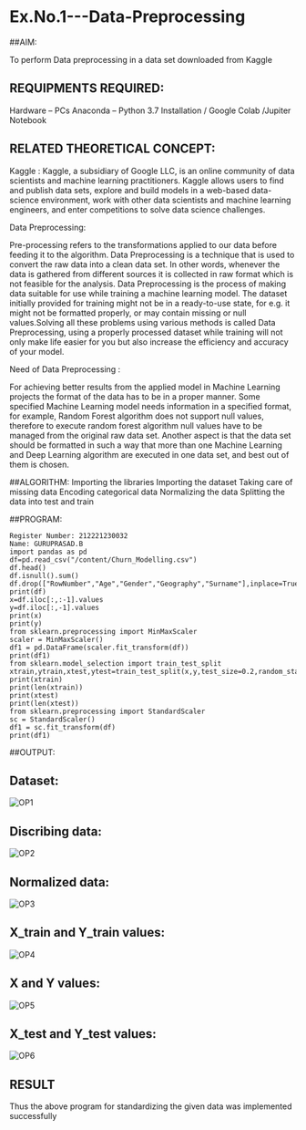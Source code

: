 # Ex.No.1---Data-Preprocessing
##AIM:

To perform Data preprocessing in a data set downloaded from Kaggle

## REQUIPMENTS REQUIRED:
Hardware – PCs
Anaconda – Python 3.7 Installation / Google Colab /Jupiter Notebook

## RELATED THEORETICAL CONCEPT:

Kaggle :
Kaggle, a subsidiary of Google LLC, is an online community of data scientists and machine learning practitioners. Kaggle allows users to find and publish data sets, explore and build models in a web-based data-science environment, work with other data scientists and machine learning engineers, and enter competitions to solve data science challenges.

Data Preprocessing:

Pre-processing refers to the transformations applied to our data before feeding it to the algorithm. Data Preprocessing is a technique that is used to convert the raw data into a clean data set. In other words, whenever the data is gathered from different sources it is collected in raw format which is not feasible for the analysis.
Data Preprocessing is the process of making data suitable for use while training a machine learning model. The dataset initially provided for training might not be in a ready-to-use state, for e.g. it might not be formatted properly, or may contain missing or null values.Solving all these problems using various methods is called Data Preprocessing, using a properly processed dataset while training will not only make life easier for you but also increase the efficiency and accuracy of your model.

Need of Data Preprocessing :

For achieving better results from the applied model in Machine Learning projects the format of the data has to be in a proper manner. Some specified Machine Learning model needs information in a specified format, for example, Random Forest algorithm does not support null values, therefore to execute random forest algorithm null values have to be managed from the original raw data set.
Another aspect is that the data set should be formatted in such a way that more than one Machine Learning and Deep Learning algorithm are executed in one data set, and best out of them is chosen.


##ALGORITHM:
Importing the libraries
Importing the dataset
Taking care of missing data
Encoding categorical data
Normalizing the data
Splitting the data into test and train

##PROGRAM:
~~~
Register Number: 212221230032
Name: GURUPRASAD.B
import pandas as pd
df=pd.read_csv("/content/Churn_Modelling.csv")
df.head()
df.isnull().sum()
df.drop(["RowNumber","Age","Gender","Geography","Surname"],inplace=True,axis=1)
print(df)
x=df.iloc[:,:-1].values
y=df.iloc[:,-1].values
print(x)
print(y)
from sklearn.preprocessing import MinMaxScaler
scaler = MinMaxScaler()
df1 = pd.DataFrame(scaler.fit_transform(df))
print(df1)
from sklearn.model_selection import train_test_split
xtrain,ytrain,xtest,ytest=train_test_split(x,y,test_size=0.2,random_state=2)
print(xtrain)
print(len(xtrain))
print(xtest)
print(len(xtest))
from sklearn.preprocessing import StandardScaler
sc = StandardScaler()
df1 = sc.fit_transform(df)
print(df1)
~~~

##OUTPUT:

## Dataset:

![OP1](https://user-images.githubusercontent.com/95342910/192080344-ea12bdd1-de16-4f92-a8bd-8e4719f2db8d.png)


## Discribing data:

![OP2](https://user-images.githubusercontent.com/95342910/192080363-44fc1b23-5c42-4c94-9bef-0e247067672a.png)

## Normalized data:

![OP3](https://user-images.githubusercontent.com/95342910/192080396-3cbecbe1-0b0b-4d54-a08c-c41fdcd402f8.png)

## X_train and Y_train values: 

![OP4](https://user-images.githubusercontent.com/95342910/192080406-36c27c26-0c0e-4cf9-91fe-cb8990be424a.png)

## X and Y values:

![OP5](https://user-images.githubusercontent.com/95342910/192080422-e20f7e19-4785-4798-98b7-aecb8e7591ee.png)

## X_test and Y_test values:

![OP6](https://user-images.githubusercontent.com/95342910/192080478-7cc7c62b-8b18-441f-820c-d61b632639a3.png)


## RESULT
Thus the above program for standardizing the given data was implemented successfully
